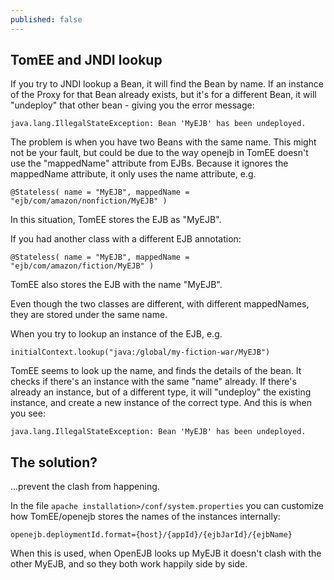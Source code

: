 ```yaml
---
published: false
---
```


## TomEE and JNDI lookup

If you try to JNDI lookup a Bean, it will find the Bean by name.  If an instance of the Proxy for that Bean already exists, but it's for a different Bean, it will "undeploy" that other bean - giving you the error message: 

	java.lang.IllegalStateException: Bean 'MyEJB' has been undeployed.

The problem is when you have two Beans with the same name.  This might not be your fault, but could be due to the way openejb in TomEE doesn't use the "mappedName" attribute from EJBs.  Because it ignores the mappedName attribute, it only uses the name attribute, e.g.

	@Stateless( name = "MyEJB", mappedName = "ejb/com/amazon/nonfiction/MyEJB" )

In this situation, TomEE stores the EJB as "MyEJB".

If you had another class with a different EJB annotation:

	@Stateless( name = "MyEJB", mappedName = "ejb/com/amazon/fiction/MyEJB" )

TomEE also stores the EJB with the name "MyEJB".

Even though the two classes are different, with different mappedNames, they are stored under the same name.

When you try to lookup an instance of the EJB, e.g.

	initialContext.lookup("java:/global/my-fiction-war/MyEJB")

TomEE seems to look up the name, and finds the details of the bean.  It checks if there's an instance with the same "name" already.  If there's already an instance, but of a different type, it will "undeploy" the existing instance, and create a new instance of the correct type.  And this is when you see:

	java.lang.IllegalStateException: Bean 'MyEJB' has been undeployed.

## The solution?

...prevent the clash from happening.

In the file `apache installation>/conf/system.properties` you can customize how TomEE/openejb stores the names of the instances internally:

	openejb.deploymentId.format={host}/{appId}/{ejbJarId}/{ejbName}

When this is used, when OpenEJB looks up MyEJB it doesn't clash with the other MyEJB, and so they both work happily side by side.
